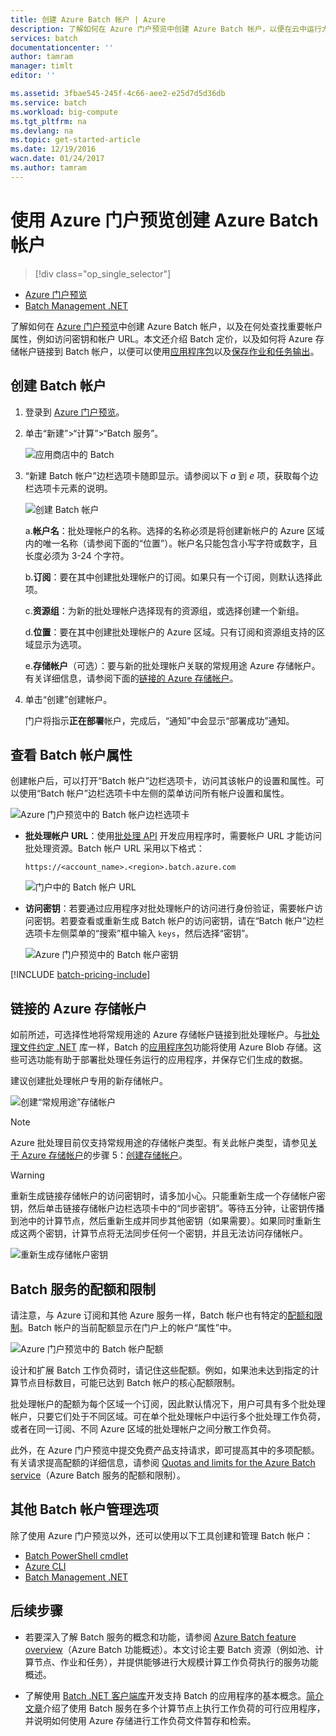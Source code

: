 ```yaml
---
title: 创建 Azure Batch 帐户 | Azure
description: 了解如何在 Azure 门户预览中创建 Azure Batch 帐户，以便在云中运行大规模并行工作负荷
services: batch
documentationcenter: ''
author: tamram
manager: timlt
editor: ''

ms.assetid: 3fbae545-245f-4c66-aee2-e25d7d5d36db
ms.service: batch
ms.workload: big-compute
ms.tgt_pltfrm: na
ms.devlang: na
ms.topic: get-started-article
ms.date: 12/19/2016
wacn.date: 01/24/2017
ms.author: tamram
---
```


# 使用 Azure 门户预览创建 Azure Batch 帐户

> [!div class="op_single_selector"]
- [Azure 门户预览](./batch-account-create-portal.md)
- [Batch Management .NET](./batch-management-dotnet.md)

了解如何在 [Azure 门户预览][azure_portal]中创建 Azure Batch 帐户，以及在何处查找重要帐户属性，例如访问密钥和帐户 URL。本文还介绍 Batch 定价，以及如何将 Azure 存储帐户链接到 Batch 帐户，以便可以使用[应用程序包](./batch-application-packages.md)以及[保存作业和任务输出](./batch-task-output.md)。

## 创建 Batch 帐户
1. 登录到 [Azure 门户预览][azure_portal]。
2. 单击“新建”>“计算”>“Batch 服务”。

    ![应用商店中的 Batch][marketplace_portal]
3. “新建 Batch 帐户”边栏选项卡随即显示。请参阅以下 *a* 到 *e* 项，获取每个边栏选项卡元素的说明。

    ![创建 Batch 帐户][account_portal]  

    a.**帐户名**：批处理帐户的名称。选择的名称必须是将创建新帐户的 Azure 区域内的唯一名称（请参阅下面的“位置”）。帐户名只能包含小写字符或数字，且长度必须为 3-24 个字符。

    b.**订阅**：要在其中创建批处理帐户的订阅。如果只有一个订阅，则默认选择此项。

    c.**资源组**：为新的批处理帐户选择现有的资源组，或选择创建一个新组。

    d.**位置**：要在其中创建批处理帐户的 Azure 区域。只有订阅和资源组支持的区域显示为选项。

    e.**存储帐户**（可选）：要与新的批处理帐户关联的常规用途 Azure 存储帐户。有关详细信息，请参阅下面的[链接的 Azure 存储帐户](#linked-azure-storage-account)。

4. 单击“创建”创建帐户。

   门户将指示**正在部署**帐户，完成后，“通知”中会显示“部署成功”通知。

## 查看 Batch 帐户属性
创建帐户后，可以打开“Batch 帐户”边栏选项卡，访问其该帐户的设置和属性。可以使用“Batch 帐户”边栏选项卡中左侧的菜单访问所有帐户设置和属性。

![Azure 门户预览中的 Batch 帐户边栏选项卡][account_blade]  

- **批处理帐户 URL**：使用[批处理 API](./batch-technical-overview.md#batch-development-apis) 开发应用程序时，需要帐户 URL 才能访问批处理资源。Batch 帐户 URL 采用以下格式：

    `https://<account_name>.<region>.batch.azure.com`  

    ![门户中的 Batch 帐户 URL][account_url]  

- **访问密钥**：若要通过应用程序对批处理帐户的访问进行身份验证，需要帐户访问密钥。若要查看或重新生成 Batch 帐户的访问密钥，请在“Batch 帐户”边栏选项卡左侧菜单的“搜索”框中输入 `keys`，然后选择“密钥”。

    ![Azure 门户预览中的 Batch 帐户密钥][account_keys]  

[!INCLUDE [batch-pricing-include](../../includes/batch-pricing-include.md)]

## 链接的 Azure 存储帐户

如前所述，可选择性地将常规用途的 Azure 存储帐户链接到批处理帐户。与[批处理文件约定 .NET](./batch-task-output.md) 库一样，Batch 的[应用程序包](./batch-application-packages.md)功能将使用 Azure Blob 存储。这些可选功能有助于部署批处理任务运行的应用程序，并保存它们生成的数据。

建议创建批处理帐户专用的新存储帐户。

![创建“常规用途”存储帐户][storage_account]  

> [!NOTE] 
Azure 批处理目前仅支持常规用途的存储帐户类型。有关此帐户类型，请参见[关于 Azure 存储帐户](../storage/storage-create-storage-account.md)的步骤 5：[创建存储帐户](../storage/storage-create-storage-account.md#create-a-storage-account)。
>
>

>[!WARNING]
> 重新生成链接存储帐户的访问密钥时，请多加小心。只能重新生成一个存储帐户密钥，然后单击链接存储帐户边栏选项卡中的“同步密钥”。等待五分钟，让密钥传播到池中的计算节点，然后重新生成并同步其他密钥（如果需要）。如果同时重新生成这两个密钥，计算节点将无法同步任何一个密钥，并且无法访问存储帐户。

![重新生成存储帐户密钥][4]  

## Batch 服务的配额和限制
请注意，与 Azure 订阅和其他 Azure 服务一样，Batch 帐户也有特定的[配额和限制](./batch-quota-limit.md)。Batch 帐户的当前配额显示在门户上的帐户“属性”中。

![Azure 门户预览中的 Batch 帐户配额][quotas]  

设计和扩展 Batch 工作负荷时，请记住这些配额。例如，如果池未达到指定的计算节点目标数目，可能已达到 Batch 帐户的核心配额限制。

批处理帐户的配额为每个区域一个订阅，因此默认情况下，用户可具有多个批处理帐户，只要它们处于不同区域。可在单个批处理帐户中运行多个批处理工作负荷，或者在同一订阅、不同 Azure 区域的批处理帐户之间分散工作负荷。

此外，在 Azure 门户预览中提交免费产品支持请求，即可提高其中的多项配额。有关请求提高配额的详细信息，请参阅 [Quotas and limits for the Azure Batch service](./batch-quota-limit.md)（Azure Batch 服务的配额和限制）。

## 其他 Batch 帐户管理选项
除了使用 Azure 门户预览以外，还可以使用以下工具创建和管理 Batch 帐户：

- [Batch PowerShell cmdlet](./batch-powershell-cmdlets-get-started.md)
- [Azure CLI](../xplat-cli-install.md)
- [Batch Management .NET](./batch-management-dotnet.md)

## 后续步骤

- 若要深入了解 Batch 服务的概念和功能，请参阅 [Azure Batch feature overview](./batch-api-basics.md)（Azure Batch 功能概述）。本文讨论主要 Batch 资源（例如池、计算节点、作业和任务），并提供能够进行大规模计算工作负荷执行的服务功能概述。

- 了解使用 [Batch .NET 客户端库](./batch-dotnet-get-started.md)开发支持 Batch 的应用程序的基本概念。[简介文章](./batch-dotnet-get-started.md)介绍了使用 Batch 服务在多个计算节点上执行工作负荷的可行应用程序，并说明如何使用 Azure 存储进行工作负荷文件暂存和检索。

[api_net]: https://msdn.microsoft.com/zh-cn/library/azure/mt348682.aspx
[api_rest]: https://msdn.microsoft.com/zh-cn/library/azure/Dn820158.aspx

[azure_portal]: https://portal.azure.cn
[batch_pricing]: https://www.azure.cn/pricing/details/batch/

[4]: ./media/batch-account-create-portal/batch_acct_04.png "重新生成存储帐户密钥"
[marketplace_portal]: ./media/batch-account-create-portal/marketplace_batch.PNG
[account_blade]: ./media/batch-account-create-portal/batch_blade.png
[account_portal]: ./media/batch-account-create-portal/batch_acct_portal.png
[account_keys]: ./media/batch-account-create-portal/account_keys.PNG
[account_url]: ./media/batch-account-create-portal/account_url.png
[storage_account]: ./media/batch-account-create-portal/storage_account.png
[quotas]: ./media/batch-account-create-portal/quotas.png

<!---HONumber=Mooncake_0116_2017-->
<!---Update_Description: wording update -->